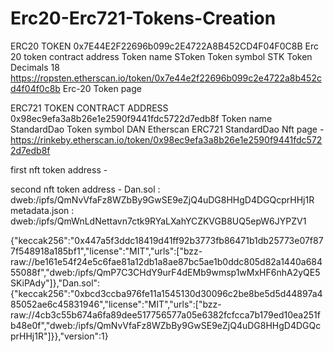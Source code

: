 # Erc20-Erc721-Tokens-Creation
ERC20 TOKEN
0x7E44E2F22696b099c2E4722A8B452CD4F04F0C8B Erc 20 token contract address 
Token name SToken
Token symbol STK
Token Decimals 18
https://ropsten.etherscan.io/token/0x7e44e2f22696b099c2e4722a8b452cd4f04f0c8b Erc-20 Token page 

ERC721 TOKEN CONTRACT ADDRESS 0x98ec9efa3a8b26e1e2590f9441fdc5722d7edb8f
Token name StandardDao
Token symbol DAN
Etherscan ERC721 StandardDao Nft page - https://rinkeby.etherscan.io/token/0x98ec9efa3a8b26e1e2590f9441fdc5722d7edb8f

first nft token address - 

second nft token address - 
Dan.sol : 
dweb:/ipfs/QmNvVfaFz8WZbBy9GwSE9eZjQ4uDG8HHgD4DGQcprHHj1R
metadata.json : 
dweb:/ipfs/QmWnLdNettavn7ctk9RYaLXahYCZKVGB8UQ5epW6JYPZV1

{"keccak256":"0x447a5f3ddc18419d41ff92b3773fb86471b1db25773e07f877f548918a185bf1","license":"MIT","urls":["bzz-raw://be161e54f24e5c6fae81a12db1a8ae87bc5ae1b0ddc805d82a1440a68455088f","dweb:/ipfs/QmP7C3CHdY9urF4dEMb9wmsp1wMxHF6nhA2yQE5SKiPAdy"]},"Dan.sol":{"keccak256":"0xbcd3ccba976fe11a1545130d30096c2be8be5d5d44897a485052ae6c45831946","license":"MIT","urls":["bzz-raw://4cb3c55b674a6fa89dee517756577a05e6382fcfcca7b179ed10ea251fb48e0f","dweb:/ipfs/QmNvVfaFz8WZbBy9GwSE9eZjQ4uDG8HHgD4DGQcprHHj1R"]}},"version":1}

